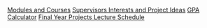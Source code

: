 [Modules and Courses](https://moodle.port.ac.uk/my/courses.php)
[Supervisors Interests and Project Ideas](https://docs.google.com/spreadsheets/d/1lupsoefspGrxIJzu0juuNudXQX3Dp5EQ/edit#gid=234077816)
[GPA Calculator](https://portsoc.github.io/dcalc/)
[Final Year Projects Lecture Schedule](https://docs.google.com/document/d/1A4XP5GL8f4lSiwxDwQ6TbOwojytlMxJIDkolklKYeCo/edit)
